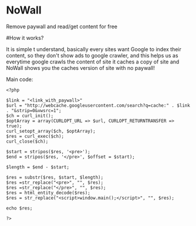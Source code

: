 # NoWall
Remove paywall and read/get content for free

#How it works?

It is simple t understand, basically every sites want Google to index their content, so they don't show ads to google crawler, and this helps us as everytime google crawls the content of site it caches a copy of site and NoWall shows you the caches version of site with no paywall!

Main code:

```
<?php

$link = "<link_with_paywall>"
$url = "http://webcache.googleusercontent.com/search?q=cache:" . $link . "&strip=0&vwsrc=1";
$ch = curl_init();
$optArray = array(CURLOPT_URL => $url, CURLOPT_RETURNTRANSFER => true);
curl_setopt_array($ch, $optArray);
$res = curl_exec($ch);
curl_close($ch);

$start = stripos($res, '<pre>');
$end = stripos($res, '</pre>', $offset = $start);

$length = $end - $start;

$res = substr($res, $start, $length);
$res =str_replace("<pre>", "", $res);
$res =str_replace("</pre>", "", $res);
$res = html_entity_decode($res);
$res = str_replace("<script>window.main();</script>", "", $res);

echo $res;

?>
```
